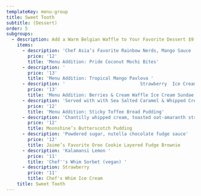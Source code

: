 ```yaml
---
templateKey: menu-group
title: Sweet Tooth
subtitle: (Dessert)
order: 5
subgroups:
  - description: Add a Warm Belgian Waffle to Your Favorite Dessert $9
    items:
      - description: 'Chef Asia’s Favorite Rainbow Nerds, Mango Sauce   '
        price: '12'
        title: 'Menu Addition: Pride Coconut Mochi Bites'
      - description: '                                                      Crispy Layered Merengue Cookies, Mango Coulis, Coconut Jellies, Whipped Cream, Summer Berry Sauce   (gluten-free, available vegan!)      '
        price: '13'
        title: 'Menu Addition: Tropical Mango Pavlova '
      - description: '                            Strawberry  Ice Cream, Warm Belgian Waffle,                                               Whipped Cream, Mixed Berry Sauce, Toasted Hazelnuts     '
        price: '13'
        title: 'Menu Addition: Berries & Cream Waffle Ice Cream Sundae     '
      - description: 'Served with with Sea Salted Caramel & Whipped Cream '
        price: '12'
        title: 'Menu Addition: Sticky Toffee Bread Pudding'
      - description: 'Chantilly whipped cream, toasted oat-amaranth streusel'
        price: '12'
        title: Moonshine’s Butterscotch Pudding
      - description: 'Powdered sugar, nutella chocolate fudge sauce'
        price: '12'
        title: Jaime’s Favorite Oreo Cookie Layered Fudge Brownie
      - description: 'Kalamansi Lemon '
        price: '11'
        title: 'Chef''s Whim Sorbet (vegan) '
      - description: Strawberry
        price: '11'
        title: Chef's Whim Ice Cream
    title: Sweet Tooth
---
```


